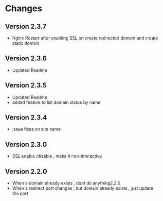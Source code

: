 # Changes

## Version 2.3.7

- Nginx Restart after enabling SSL on create redirected domain and create static domain

## Version 2.3.6

- Updated Readme

## Version 2.3.5

- Updated Readme
- added feature to list domain status by name
## Version 2.3.4

- Issue fixes on site name
## Version 2.3.0

- SSL enable /disable , make it non-interactive


## Version 2.2.0

- When a domain already exists , dont do anything2.2.0
- When a redirect port changes , but domain already exists , just update the port

